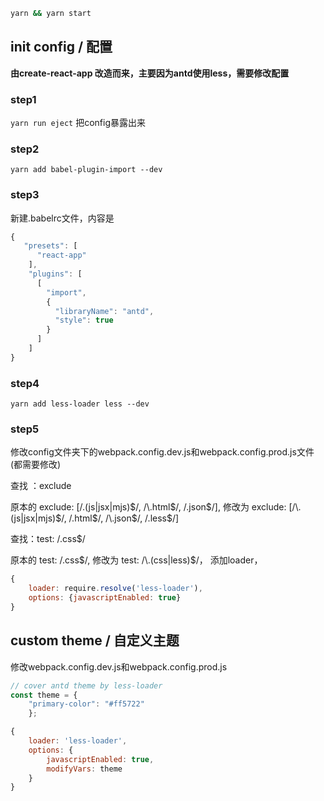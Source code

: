 

```bash
yarn && yarn start
```
##  init config / 配置
**由create-react-app 改造而来，主要因为antd使用less，需要修改配置**

### step1 
<code>yarn run eject</code> 把config暴露出来  
### step2 
<code>yarn add babel-plugin-import --dev</code>  
### step3 
新建.babelrc文件，内容是  
```js
{
   "presets": [
      "react-app"
    ],
    "plugins": [
      [
        "import",
        {
          "libraryName": "antd",
          "style": true
        }
      ]
    ]
}
```
### step4 
<code>yarn add less-loader less --dev</code>  
### step5
修改config文件夹下的webpack.config.dev.js和webpack.config.prod.js文件(都需要修改) 

查找 ：exclude 

原本的 exclude: [/\.(js|jsx|mjs)$/, /\.html$/, /\.json$/], 
修改为 exclude: [/\.(js|jsx|mjs)$/, /\.html$/, /\.json$/, /\.less$/]

查找：test: /.css$/ 

原本的 test: /\.css$/, 
修改为 test: /\.(css|less)$/，
添加loader，
```js
{
    loader: require.resolve('less-loader'),
    options: {javascriptEnabled: true}
}
```

## custom theme / 自定义主题
修改webpack.config.dev.js和webpack.config.prod.js
```js
// cover antd theme by less-loader
const theme = {
    "primary-color": "#ff5722"
    };

{
    loader: 'less-loader', 
    options: {
        javascriptEnabled: true, 
        modifyVars: theme
    }
}
```
